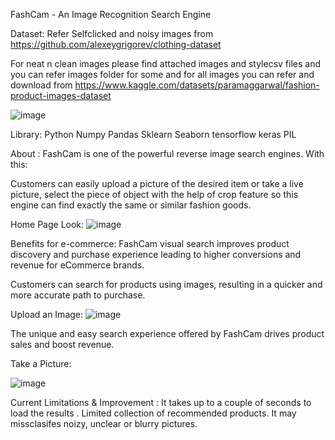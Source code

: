 FashCam - An Image Recognition Search Engine

Dataset: Refer Selfclicked and noisy images from https://github.com/alexeygrigorev/clothing-dataset

For neat n clean images please find attached images and stylecsv files and you can refer images folder for some and for all images you can refer and download from https://www.kaggle.com/datasets/paramaggarwal/fashion-product-images-dataset

![image](https://user-images.githubusercontent.com/113503622/217513369-2ad0b953-6588-450e-8657-4493b9d650f7.png)

Library:
Python
Numpy
Pandas
Sklearn
Seaborn
tensorflow
keras
PIL

About : FashCam is one of the powerful reverse image search engines. 
With this:

Customers can easily upload a picture of the desired item or take a live picture, select the piece of object with the help of crop feature so this engine can find exactly the same or similar fashion goods.

Home Page Look:
![image](https://user-images.githubusercontent.com/113503622/217514556-d7c4ab69-99d6-42ef-9d04-e030eddd583d.png)

Benefits for e-commerce: FashCam visual search improves product discovery and purchase experience leading to higher conversions and revenue for eCommerce brands. 

Customers can search for products using images, resulting in a quicker and more accurate path to purchase. 

Upload an Image:
![image](https://user-images.githubusercontent.com/113503622/217516388-6b2707df-eb48-46bc-975a-2b33fb61d052.png)


The unique and easy search experience offered by FashCam drives product sales and boost revenue.

Take a Picture:

![image](https://user-images.githubusercontent.com/113503622/217515985-36cdb244-fa44-4e0b-99e0-5859b2b923b2.png)


Current Limitations & Improvement : It takes up to a couple of seconds to load the results .
Limited collection of recommended products.
It may missclasifes noizy, unclear or blurry pictures.






